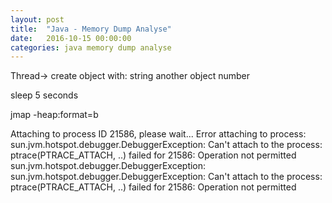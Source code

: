 ```yaml
---
layout: post
title:  "Java - Memory Dump Analyse"
date:   2016-10-15 00:00:00
categories: java memory dump analyse
---
```


Thread->
create object with:
string
another object
number

sleep 5 seconds

jmap -heap:format=b <process-id>

Attaching to process ID 21586, please wait...
Error attaching to process: sun.jvm.hotspot.debugger.DebuggerException: Can't attach to the process: ptrace(PTRACE_ATTACH, ..) failed for 21586: Operation not permitted
sun.jvm.hotspot.debugger.DebuggerException: sun.jvm.hotspot.debugger.DebuggerException: Can't attach to the process: ptrace(PTRACE_ATTACH, ..) failed for 21586: Operation not permitted
